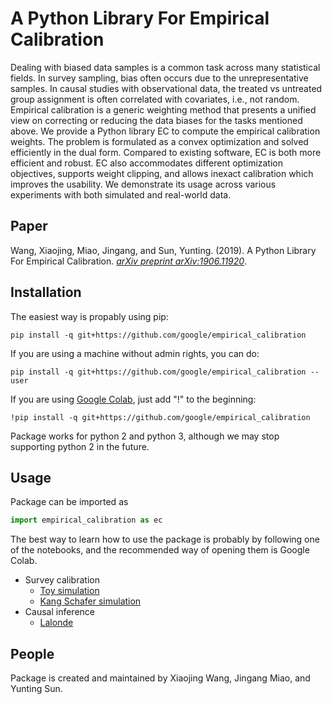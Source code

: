 # A Python Library For Empirical Calibration

Dealing with biased data samples is a common task across many statistical
fields. In survey sampling, bias often occurs due to the unrepresentative
samples. In causal studies with observational data, the treated vs untreated
group assignment is often correlated with covariates, i.e., not random.
Empirical calibration is a generic weighting method that presents a unified
view on correcting or reducing the data biases for the tasks mentioned above.
We provide a Python library EC to compute the empirical calibration weights.
The problem is formulated as a convex optimization and solved efficiently in
the dual form. Compared to existing software, EC is both more efficient and
robust. EC also accommodates different optimization objectives, supports weight
clipping, and allows inexact calibration which improves the usability.
We demonstrate its usage across various experiments with both simulated and
real-world data.

## Paper

Wang, Xiaojing, Miao, Jingang, and Sun, Yunting. (2019).
A Python Library For Empirical Calibration.
[*arXiv preprint arXiv:1906.11920*](https://arxiv.org/abs/1906.11920).

## Installation

The easiest way is propably using pip:

```
pip install -q git+https://github.com/google/empirical_calibration
```

If you are using a machine without admin rights, you can do:

```
pip install -q git+https://github.com/google/empirical_calibration --user
```

If you are using [Google Colab](https://colab.research.google.com/), just add
"!" to the beginning:

```
!pip install -q git+https://github.com/google/empirical_calibration
```

Package works for python 2 and python 3, although we may stop supporting python
2 in the future.

## Usage
Package can be imported as

```python
import empirical_calibration as ec
```

The best way to learn how to use the package is probably by following one of the
notebooks, and the recommended way of opening them is Google Colab.

* Survey calibration
   - [Toy simulation](./notebooks/survey_calibration_simulated.ipynb)
   - [Kang Schafer simulation](./notebooks/kang_schafer_population_mean.ipynb)
* Causal inference
   - [Lalonde](./notebooks/causal_inference_lalonde.ipynb)

## People
Package is created and maintained by Xiaojing Wang, Jingang Miao, and Yunting
Sun.



